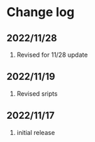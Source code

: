 # Change log

## 2022/11/28
1. Revised for 11/28 update

## 2022/11/19
1. Revised sripts

## 2022/11/17
1. initial release